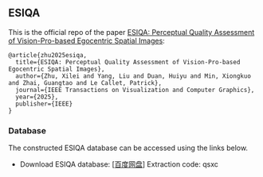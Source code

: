 ## ESIQA

This is the official repo of the paper [ESIQA: Perceptual Quality Assessment of Vision-Pro-based Egocentric Spatial Images](https://arxiv.org/pdf/2407.21363?):
```
@article{zhu2025esiqa,
  title={ESIQA: Perceptual Quality Assessment of Vision-Pro-based Egocentric Spatial Images},
  author={Zhu, Xilei and Yang, Liu and Duan, Huiyu and Min, Xiongkuo and Zhai, Guangtao and Le Callet, Patrick},
  journal={IEEE Transactions on Visualization and Computer Graphics},
  year={2025},
  publisher={IEEE}
}
```
### Database

The constructed ESIQA database can be accessed using the links below.

- Download ESIQA database: [[百度网盘](https://pan.baidu.com/s/13IRUVTwf4yU-OSZziCjJVg?pwd=qsxc)] Extraction code: qsxc
